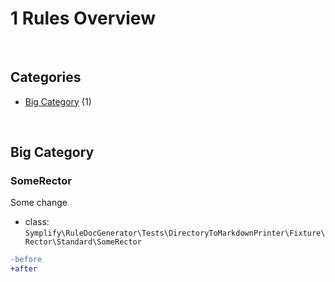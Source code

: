 # 1 Rules Overview

<br>

## Categories

- [Big Category](#big-category) (1)

<br>

## Big Category

### SomeRector

Some change

- class: `Symplify\RuleDocGenerator\Tests\DirectoryToMarkdownPrinter\Fixture\Rector\Standard\SomeRector`

```diff
-before
+after
```

<br>
